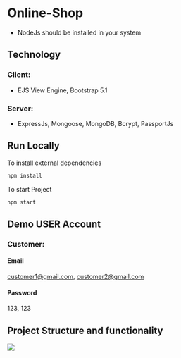 # Online-Shop
- NodeJs should be installed in your system

## Technology
### Client: 
- EJS View Engine, Bootstrap 5.1
### Server: 
- ExpressJs, Mongoose, MongoDB, Bcrypt, PassportJs

## Run Locally
 To install external dependencies
```bash
npm install
```
 To start Project
```bash
npm start
```
## Demo USER Account
### Customer:
#### Email
customer1@gmail.com, customer2@gmail.com
#### Password
123, 123

## Project Structure and functionality

<img src="demo.jpg"/>
